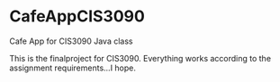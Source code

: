 # CafeAppCIS3090
Cafe App for CIS3090 Java class

This is the finalproject for CIS3090. Everything works according to the assignment requirements...I hope.
